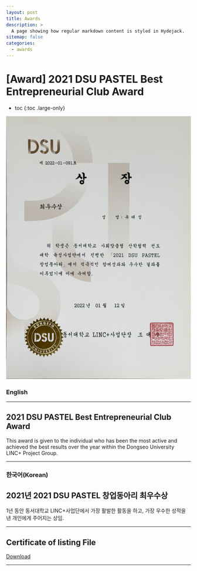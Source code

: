 ```yaml
---
layout: post
title: Awards
description: >
  A page showing how regular markdown content is styled in Hydejack.
sitemap: false
categories:
  - awards
---
```


# [Award] 2021 DSU PASTEL Best Entrepreneurial Club Award

* toc
{:toc .large-only}

![screenshot](/assets/img/blog/example-content-indi.png)

### English
---
## 2021 DSU PASTEL Best Entrepreneurial Club Award
 This award is given to the individual who has been the most active and achieved the best results over the year within the Dongseo University LINC+ Project Group.
  
---

### 한국어(Korean)
## 2021년 2021 DSU PASTEL 창업동아리 최우수상
  
  1년 동안 동서대학교 LINC+사업단에서 가장 활발한 활동을 하고, 가장 우수한 성적을 낸 개인에게 주어지는 상임.

---

## Certificate of listing File
[Download](https://bit.ly/3xzyjVW)

---
